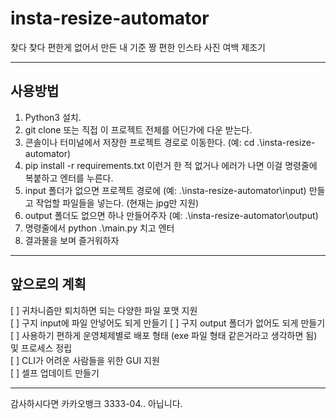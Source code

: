 # insta-resize-automator

찾다 찾다 편한게 없어서 만든 내 기준 짱 편한 인스타 사진 여백 제조기

---   
    
## 사용방법
1. Python3 설치.
2. git clone 또는 직접 이 프로젝트 전체를 어딘가에 다운 받는다.
3. 콘솔이나 터미널에서 저장한 프로젝트 경로로 이동한다. (예: cd .\insta-resize-automator)
4. pip install -r requirements.txt 이런거 한 적 없거나 에러가 나면 이걸 명령줄에 복붙하고 엔터를 누른다.
5. input 폴더가 없으면 프로젝트 경로에 (예: .\insta-resize-automator\input) 만들고 작업할 파일들을 넣는다. (현재는 jpg만 지원)
6. output 폴더도 없으면 하나 만들어주자 (예: .\insta-resize-automator\output)
7. 명령줄에서 python .\main.py 치고 엔터
8. 결과물을 보며 즐거워하자
---
## 앞으로의 계획
[ ] 귀차니즘만 퇴치하면 되는 다양한 파일 포맷 지원   
[ ] 구지 input에 파일 안넣어도 되게 만들기
[ ] 구지 output 폴더가 없어도 되게 만들기   
[ ] 사용하기 편하게 운영체제별로 배포 형태 (exe 파일 형태 같은거라고 생각하면 됨) 및 프로세스 정립   
[ ] CLI가 어려운 사람들을 위한 GUI 지원   
[ ] 셀프 업데이트 만들기   

---

감사하시다면 카카오뱅크 3333-04.. 아닙니다.